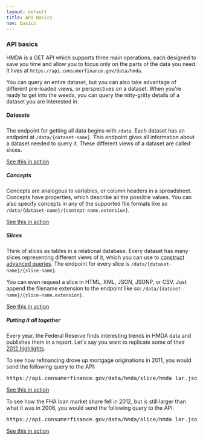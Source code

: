 ```yaml
---
layout: default
title: API Basics
nav: basics
---
```


### API basics

HMDA is a GET API which supports three main operations, each designed to save you time and allow you to focus only on
the parts of the data you need. It lives at ```https://api.consumerfinance.gov/data/hmda```.

You can query an entire dataset, but you can also take advantage of different pre-loaded views, or perspectives on a dataset. 
When you're ready to get into the weeds, you can query the nitty-gritty details of a dataset you are interested in.

##### Datasets
The endpoint for getting all data begins with ```/data```. Each dataset has an endpoint at ```/data/{dataset-name}```. This endpoint gives 
all information about a dataset needed to query it. These different views of a dataset are called slices. 

<a href="console/#!/data/getDataset_get_1" class="action-arrow">See this in action <i class="icon-right"> </i></a>

##### Concepts
Concepts are analogous to variables, or column headers in a spreadsheet. Concepts have properties, which describe all the possible values. You can also specify concepts in any of the supported file formats like so ```/data/{dataset-name}/{contept-name.extension}```. 

<a href="console/#!/hmda/getConceptHmda_get_1" class="action-arrow">See this in action <i class="icon-right"> </i></a>

##### Slices
Think of slices as tables in a relational database. Every dataset has many slices representing different views of it, which you can use to <a href="queries.html">construct advanced queries</a>. The endpoint for
every slice is ```/data/{dataset-name}/{slice-name}```. 

You can even request a slice in HTML, XML, JSON, JSONP, or CSV. Just append the filename extension to the endpoint like so:
```/data/{dataset-name}/{slice-name.extension}```. 

<a href="console/#!/hmda/querySliceHmda_get_2" class="action-arrow"> See this in action <i class="icon-right"> </i></a>

##### Putting it all together
Every year, the Federal Reserve finds interesting trends in HMDA data and publishes them in a report. Let's say you want to replicate some of their [2012 highlights](http://www.consumerfinance.gov/hmda/learn-more#highlights). 

To see how refinancing drove up mortgage originations in 2011, you would send the following query to the API:
<pre>https://api.consumerfinance.gov/data/hmda/slice/hmda_lar.json?%24group=denial_reason_name_1,county_name,applicant_ethnicity_name&amp;%24orderBy=applicant_ethnicity_name,county_name,denial_reason_name_1&amp;%24select=COUNT(),denial_reason_name_1,county_name,applicant_ethnicity_name&amp;%24where=as_of_year=2012+AND+state_code=25+AND+(property_type=1+OR+property_type=2)+AND+owner_occupancy=1+AND+lien_status=1+AND+action_taken=1&amp;%24limit=0&amp;_=1382870699628</pre>
<a href="console/#!/hmda/querySliceHmda_get_2" class="action-arrow"> See this in action <i class="icon-right"> </i></a>

To see how the FHA loan market share fell in 2012, but is still larger than what it was in 2006, you would send the following query to the API:
<pre>https://api.consumerfinance.gov/data/hmda/slice/hmda_lar.json?%24group=denial_reason_name_1,county_name,applicant_ethnicity_name&amp;%24orderBy=applicant_ethnicity_name,county_name,denial_reason_name_1&amp;%24select=COUNT(),denial_reason_name_1,county_name,applicant_ethnicity_name&amp;%24where=as_of_year=2012+AND+state_code=25+AND+(property_type=1+OR+property_type=2)+AND+owner_occupancy=1+AND+lien_status=1+AND+action_taken=1&amp;%24limit=0&amp;_=1382870699628</pre>
<a href="console/#!/hmda/querySliceHmda_get_2" class="action-arrow"> See this in action <i class="icon-right"> </i></a>

<body id="basics"></body>